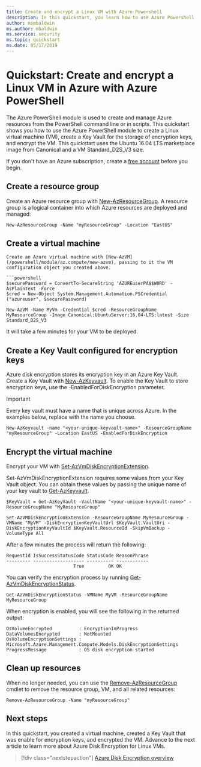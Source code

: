 ```yaml
---
title: Create and encrypt a Linux VM with Azure Powershell
description: In this quickstart, you learn how to use Azure Powershell to create and encrypt a Linux virtual machine
author: msmbaldwin
ms.author: mbaldwin
ms.service: security
ms.topic: quickstart
ms.date: 05/17/2019
---
```


# Quickstart: Create and encrypt a Linux VM in Azure with Azure PowerShell

The Azure PowerShell module is used to create and manage Azure resources from the PowerShell command line or in scripts. This quickstart shows you how to use the Azure PowerShell module to create a Linux virtual machine (VM), create a Key Vault for the storage of encryption keys, and encrypt the VM. This quickstart uses the Ubuntu 16.04 LTS marketplace image from Canonical and a VM Standard_D2S_V3 size. 

If you don't have an Azure subscription, create a [free account](https://azure.microsoft.com/free/?WT.mc_id=A261C142F) before you begin.

## Create a resource group

Create an Azure resource group with [New-AzResourceGroup](/powershell/module/az.resources/new-azresourcegroup). A resource group is a logical container into which Azure resources are deployed and managed:

```azurepowershell-interactive
New-AzResourceGroup -Name "myResourceGroup" -Location "EastUS"
```

## Create a virtual machine
```azurepowershell-interactive
Create an Azure virtual machine with [New-AzVM](/powershell/module/az.compute/new-azvm), passing to it the VM configuration object you created above.

```powershell
$securePassword = ConvertTo-SecureString 'AZUREuserPA$$W0RD' -AsPlainText -Force
$cred = New-Object System.Management.Automation.PSCredential ("azureuser", $securePassword)

New-AzVM -Name MyVm -Credential $cred -ResourceGroupName MyResourceGroup -Image Canonical:UbuntuServer:16.04-LTS:latest -Size Standard_D2S_V3
```

It will take a few minutes for your VM to be deployed. 

## Create a Key Vault configured for encryption keys

Azure disk encryption stores its encryption key in an Azure Key Vault. Create a Key Vault with [New-AzKeyvault](/powershell/module/az.keyvault/new-azkeyvault). To enable the Key Vault to store encryption keys, use the -EnabledForDiskEncryption parameter.

> [!Important]
> Every key vault must have a name that is unique across Azure. In the examples below, replace <your-unique-keyvault-name> with the  name you choose.

```azurepowershell-interactive
New-AzKeyvault -name "<your-unique-keyvault-name>" -ResourceGroupName "myResourceGroup" -Location EastUS -EnabledForDiskEncryption
```

## Encrypt the virtual machine

Encrypt your VM with [Set-AzVmDiskEncryptionExtension](/powershell/module/az.compute/set-azvmdiskencryptionextension). 

Set-AzVmDiskEncryptionExtension requires some values from your Key Vault object. You can obtain these values by passing the unique name of your key vault to [Get-AzKeyvault](/powershell/module/az.keyvault/get-azkeyvault).

```azurepowershell-interactive
$KeyVault = Get-AzKeyVault -VaultName "<your-unique-keyvault-name>" -ResourceGroupName "MyResourceGroup"

Set-AzVMDiskEncryptionExtension -ResourceGroupName MyResourceGroup -VMName "MyVM" -DiskEncryptionKeyVaultUrl $KeyVault.VaultUri -DiskEncryptionKeyVaultId $KeyVault.ResourceId -SkipVmBackup -VolumeType All
```

After a few minutes the process will return the following:

```
RequestId IsSuccessStatusCode StatusCode ReasonPhrase
--------- ------------------- ---------- ------------
                         True         OK OK
```

You can verify the encryption process by running [Get-AzVmDiskEncryptionStatus](/powershell/module/az.compute/Get-AzVMDiskEncryptionStatus).

```azurepowershell-interactive
Get-AzVmDiskEncryptionStatus -VMName MyVM -ResourceGroupName MyResourceGroup
```

When encryption is enabled, you will see the following in the returned output:

```
OsVolumeEncrypted          : EncryptionInProgress
DataVolumesEncrypted       : NotMounted
OsVolumeEncryptionSettings : Microsoft.Azure.Management.Compute.Models.DiskEncryptionSettings
ProgressMessage            : OS disk encryption started
```

## Clean up resources

When no longer needed, you can use the [Remove-AzResourceGroup](/powershell/module/az.resources/remove-azresourcegroup) cmdlet to remove the resource group, VM, and all related resources:

```azurepowershell-interactive
Remove-AzResourceGroup -Name "myResourceGroup"
```

## Next steps

In this quickstart, you created a virtual machine, created a Key Vault that was enable for encryption keys, and encrypted the VM.  Advance to the next article to learn more about Azure Disk Encryption for Linux VMs.

> [!div class="nextstepaction"]
> [Azure Disk Encryption overview](disk-encryption-overview.md)